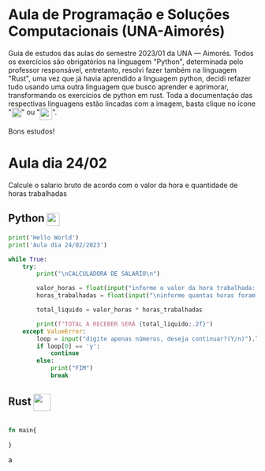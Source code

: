 # Aula de Programação e Soluções Computacionais (UNA-Aimorés)

<link rel="stylesheet" href="https://cdn.jsdelivr.net/gh/devicons/devicon@v2.15.1/devicon.min.css">
          
Guia de estudos das aulas do semestre 2023/01 da UNA — Aimorés. Todos os exercícios são obrigatórios na linguagem "Python", determinada pelo professor responsável, entretanto, resolvi fazer também na linguagem "Rust", uma vez que já havia aprendido a linguagem python, decidi refazer tudo usando uma outra linguagem que busco aprender e aprimorar, transformando os exercícios de python em rust. Toda a documentação das respectivas linguagens estão lincadas com a imagem, basta clique no ícone "<a href="https://docs.python.org/3/"><img src="https://cdn.jsdelivr.net/gh/devicons/devicon/icons/python/python-original.svg" width=20 align='top'/></a>" ou "<a href='https://devdocs.io/rust/'><img src="https://cdn.jsdelivr.net/gh/devicons/devicon/icons/rust/rust-plain.svg" align='top' width=25/></a>". 

Bons estudos!

# Aula dia 24/02

Calcule o salario bruto de acordo com o valor da hora e quantidade de horas trabalhadas

## Python <a href="https://docs.python.org/3/"><img src="https://cdn.jsdelivr.net/gh/devicons/devicon/icons/python/python-original.svg" width=26 align='center'/></a>

```py
print('Hello World')
print('Aula dia 24/02/2023')

while True:
    try:
        print("\nCALCULADORA DE SALARIO\n")

        valor_horas = float(input("informe o valor da hora trabalhada: "))
        horas_trabalhadas = float(input("\ninforme quantas horas foram trabalhadas: "))

        total_liquido = valor_horas * horas_trabalhadas

        print(f"TOTAL A RECEBER SERÁ {total_liquido:.2f}")
    except ValueError:
        loop = input("digite apenas números, deseja continuar?(Y/n)").lower()
        if loop[0] == 'y':
            continue
        else:
            print("FIM")
            break
```

## Rust <a href='https://devdocs.io/rust/'><img src="https://cdn.jsdelivr.net/gh/devicons/devicon/icons/rust/rust-plain.svg" align='center' width=35/></a>


```rs

fn main{
    
}

```

a